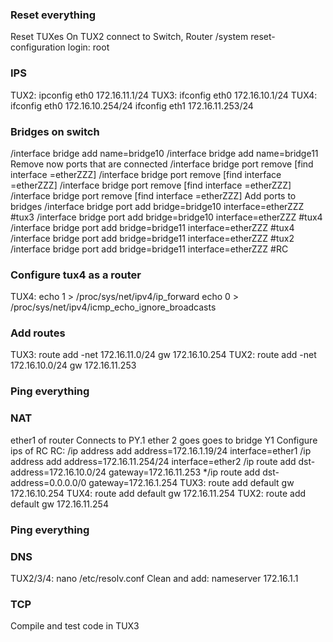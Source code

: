 ### Reset everything
Reset TUXes
On TUX2 connect to Switch, Router
/system reset-configuration
login: root

### IPS
TUX2: ipconfig eth0 172.16.11.1/24
TUX3: ifconfig eth0 172.16.10.1/24
TUX4: ifconfig eth0 172.16.10.254/24
      ifconfig eth1 172.16.11.253/24

### Bridges on switch
/interface bridge add name=bridge10
/interface bridge add name=bridge11
Remove now ports that are connected
/interface bridge port remove [find interface =etherZZZ]
/interface bridge port remove [find interface =etherZZZ]
/interface bridge port remove [find interface =etherZZZ]
/interface bridge port remove [find interface =etherZZZ]
Add ports to bridges
/interface bridge port add bridge=bridge10 interface=etherZZZ #tux3
/interface bridge port add bridge=bridge10 interface=etherZZZ #tux4
/interface bridge port add bridge=bridge11 interface=etherZZZ #tux4
/interface bridge port add bridge=bridge11 interface=etherZZZ #tux2
/interface bridge port add bridge=bridge11 interface=etherZZZ #RC

### Configure tux4 as a router
TUX4: echo 1 > /proc/sys/net/ipv4/ip_forward
      echo 0 > /proc/sys/net/ipv4/icmp_echo_ignore_broadcasts

### Add routes
TUX3: route add -net 172.16.11.0/24 gw 172.16.10.254
TUX2: route add -net 172.16.10.0/24 gw 172.16.11.253

### Ping everything

### NAT
ether1 of router Connects to PY.1
ether 2 goes goes to bridge Y1
Configure ips of RC
RC:   /ip address add address=172.16.1.19/24 interface=ether1
      /ip address add address=172.16.11.254/24 interface=ether2
      /ip route add dst-address=172.16.10.0/24 gateway=172.16.11.253
      */ip route add dst-address=0.0.0.0/0 gateway=172.16.1.254
TUX3: route add default gw 172.16.10.254
TUX4: route add default gw 172.16.11.254
TUX2: route add default gw 172.16.11.254

### Ping everything

### DNS

TUX2/3/4:          nano /etc/resolv.conf 
Clean and add:     nameserver 172.16.1.1

### TCP 
Compile and test code in TUX3